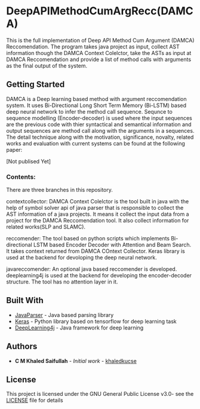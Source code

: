 # DeepAPIMethodCumArgRecc(DAMCA)
This is the full implementation of Deep API Method Cum Argument (DAMCA) Reccomendation. The program takes java project as input, collect AST information though the DAMCA Context Colelctor, take the ASTs as input at DAMCA Reccomendation and provide a list of method calls with arguments as the final output of the system.

## Getting Started
DAMCA is a Deep learning based method with argument reccomendation system. It uses Bi-Directional Long Short Term Memory (Bi-LSTM) based deep neural network to infer the method call sequence. Sequnce to sequence modelling (Encoder-decoder) is used where the input sequences are the previous code with thier syntactical and semantical information and output sequences are method call along with the arguments in a sequences. The detail technique along with the motivation, significance, novalty, related works and evaluation with current systems can be found at the following paper:

[Not publised Yet]

### Contents: 
There are three branches in this repository.

contextcollector: DAMCA Context Colelctor is the tool built in java with the help of symbol solver api of java parser that is responsible to collect the AST information of a java projects. It means it collect the input data from a project for the DAMCA Reccomendation tool. It also collect information for related works(SLP and SLAMC).

reccomender: The tool based on python scripts which implements Bi-directional LSTM based Encoder Decoder with Attention and Beam Search. It takes context returned from DAMCA COntext Collector. Keras library is used at the backend for devoloping the deep neural network.

javareccomender: An optional java based reccomender is developed. deeplearning4j is used at the backend for developing the encoder-decoder structure. The tool has no attention layer in it.

## Built With

* [JavaParser](http://javaparser.org/) - Java based parsing library
* [Keras](https://keras.io/) - Python library based on tensorflow for deep learning task
* [DeepLearning4j](https://deeplearning4j.org/) - Java framework for deep learning

## Authors

* **C M Khaled Saifullah** - *Initial work* - [khaledkucse](https://github.com/khaledkucse)

## License

This project is licensed under the GNU General Public License v3.0- see the [LICENSE](LICENSE) file for details

